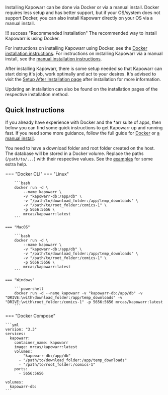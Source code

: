 Installing Kapowarr can be done via Docker or via a manual install. Docker requires less setup and has better support, but if your OS/system does not support Docker, you can also install Kapowarr directly on your OS via a manual install.

!!! success "Recommended Installation"
    The recommended way to install Kapowarr is using Docker.

For instructions on installing Kapowarr using Docker, see the [Docker installation instructions](./docker.md). For instructions on installing Kapowarr via a manual install, see the [manual installation instructions](./manual_install.md).

After installing Kapowarr, there is some setup needed so that Kapowarr can start doing it's job, work optimally and act to your desires. It's advised to visit the [Setup After Installation page](./setup_after_installation.md) after installation for more information.

Updating an installation can also be found on the installation pages of the respective installation method.

## Quick Instructions

If you already have experience with Docker and the *arr suite of apps, then below you can find some quick instructions to get Kapowarr up and running fast. If you need some more guidance, follow the full guide for [Docker](./docker.md) or [a manual install](./manual_install.md).

You need to have a download folder and root folder created on the host. The database will be stored in a Docker volume. Replace the paths (`/path/to/...`) with their respective values. See the [examples](./docker.md#example) for some extra help.

=== "Docker CLI"
	=== "Linux"

		```bash
		docker run -d \
			--name kapowarr \
			-v "kapowarr-db:/app/db" \
			-v "/path/to/download_folder:/app/temp_downloads" \
			-v "/path/to/root_folder:/comics-1" \
			-p 5656:5656 \
			mrcas/kapowarr:latest
		```

	=== "MacOS"

		```bash
		docker run -d \
			--name kapowarr \
			-v "kapowarr-db:/app/db" \
			-v "/path/to/download_folder:/app/temp_downloads" \
			-v "/path/to/root_folder:/comics-1" \
			-p 5656:5656 \
			mrcas/kapowarr:latest
		```

	=== "Windows"

		```powershell
		docker run -d --name kapowarr -v "kapowarr-db:/app/db" -v "DRIVE:\with\download_folder:/app/temp_downloads" -v "DRIVE:\with\root_folder:/comics-1" -p 5656:5656 mrcas/kapowarr:latest
		```

=== "Docker Compose"

	```yml
	version: "3.3"
	services:
	  kapowarr:
	    container_name: kapowarr
	    image: mrcas/kapowarr:latest
	    volumes:
	      - "kapowarr-db:/app/db"
	      - "/path/to/download_folder:/app/temp_downloads"
	      - "/path/to/root_folder:/comics-1"
	    ports:
	      - 5656:5656

	volumes:
	  kapowarr-db:
	```
